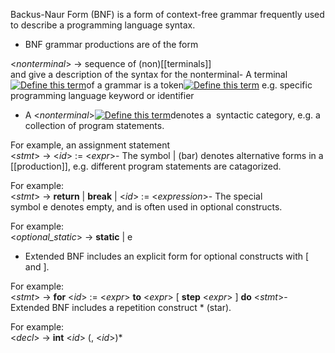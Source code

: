 Backus-Naur Form (BNF) is a form of context-free grammar frequently used to describe a programming language syntax.

-   BNF grammar productions are of the form
  
<_nonterminal_> -> sequence of (non)[[terminals]]  
and give a description of the syntax for the nonterminal-   A terminal[![Define this term](https://www.cs.fsu.edu/~engelen/courses/COP402003/define.gif)](https://www.cs.fsu.edu/~engelen/courses/COP402003/board.html#terminal)of a grammar is a token[![Define this term](https://www.cs.fsu.edu/~engelen/courses/COP402003/define.gif)](https://www.cs.fsu.edu/~engelen/courses/COP402003/board.html#token) e.g. specific programming language keyword or identifier
-   A <_nonterminal_>[![Define this term](https://www.cs.fsu.edu/~engelen/courses/COP402003/define.gif)](https://www.cs.fsu.edu/~engelen/courses/COP402003/board.html#nonterminal)denotes a  syntactic category, e.g. a collection of program statements.
  
For example, an assignment statement  
<_stmt_> -> <_id_> := <_expr_>-   The symbol | (bar) denotes alternative forms in a [[production]], e.g. different program statements are catagorized.
  
For example:  
<_stmt_> -> **return** | **break** | <_id_> := <_expression_>-   The special symbol e denotes empty, and is often used in optional constructs.
  
For example:  
<_optional_static_> -> **static** | e

-   Extended BNF includes an explicit form for optional constructs with [ and ].
  
For example:  
<_stmt_> -> **for** <_id_> := <_expr_> **to** <_expr_> [ **step** <_expr_> ] **do** <_stmt_>-   Extended BNF includes a repetition construct * (star).
  
For example:  
<_decl_> -> **int** <_id_> (, <_id_>)*



